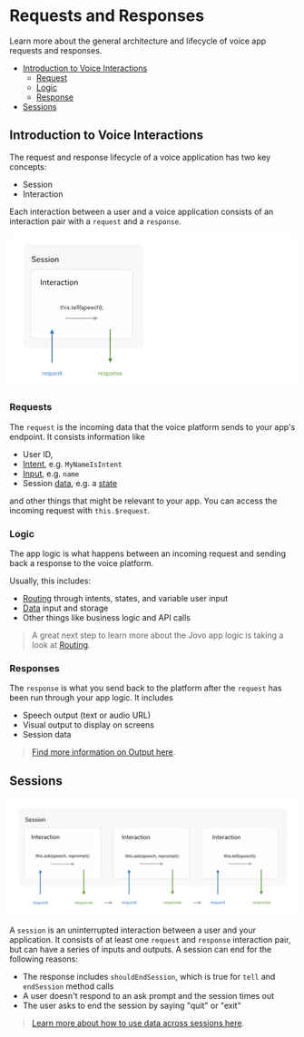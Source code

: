 # Requests and Responses

Learn more about the general architecture and lifecycle of voice app requests and responses.

* [Introduction to Voice Interactions](#introduction-to-voice-interactions)
    * [Request](#request)
    * [Logic](#logic)
    * [Response](#response)
* [Sessions](#sessions)

## Introduction to Voice Interactions

The request and response lifecycle of a voice application has two key concepts:
* Session
* Interaction

Each interaction between a user and a voice application consists of an interaction pair with a `request` and a `response`.

![One Session](../img/session-tell.png)


### Requests

The `request` is the incoming data that the voice platform sends to your app's endpoint. It consists information like

* User ID,
* [Intent](./routing/intents.md './routing/intents'), e.g. `MyNameIsIntent`
* [Input](./routing/input.md './routing/input'), e.g. `name`
* Session [data](./data, './data'), e.g. a [state](./routing/states.md './routing/states')

and other things that might be relevant to your app. You can access the incoming request with `this.$request`.

### Logic

The app logic is what happens between an incoming request and sending back a response to the voice platform.

Usually, this includes:
* [Routing](./routing './routing') through intents, states, and variable user input
* [Data](./data, './data') input and storage
* Other things like business logic and API calls

> A great next step to learn more about the Jovo app logic is taking a look at [Routing](./routing './routing').


### Responses

The `response` is what you send back to the platform after the `request` has been run through your app logic. It includes

* Speech output (text or audio URL)
* Visual output to display on screens
* Session data

> [Find more information on Output here](./ouput './output').


## Sessions

![Two Sessions](../img/session-ask.png)

A `session` is an uninterrupted interaction between a user and your application. It consists of at least one `request` and `response` interaction pair, but can have a series of inputs and outputs. A session can end for the following reasons:

* The response includes `shouldEndSession`, which is true for `tell` and `endSession` method calls
* A user doesn't respond to an ask prompt and the session times out
* The user asks to end the session by saying "quit" or "exit"

> [Learn more about how to use data across sessions here](./data './data').

<!--[metadata]: {"description": "Learn more about the general architecture and lifecycle of voice app requests and responses.",
		        "route": "requests-responses"}-->
